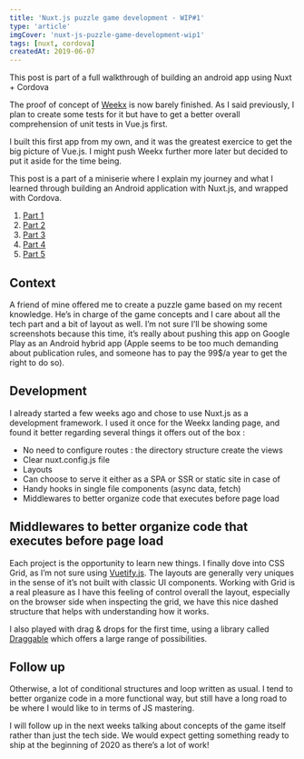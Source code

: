 ```yaml
---
title: 'Nuxt.js puzzle game development - WIP#1'
type: 'article'
imgCover: 'nuxt-js-puzzle-game-development-wip1'
tags: [nuxt, cordova]
createdAt: 2019-06-07
---
```


This post is part of a full walkthrough of building an android app using Nuxt + Cordova
<!--more-->
The proof of concept of [Weekx](https://weekx-landing-page.netlify.app/) is now barely finished. As I said previously, I plan to create some tests for it but have to get a better overall comprehension of unit tests in Vue.js first.

I built this first app from my own, and it was the greatest exercice to get the big picture of Vue.js. I might push Weekx further more later but decided to put it aside for the time being.

This post is a part of a miniserie where I explain my journey and what I learned through building an Android application with Nuxt.js, and wrapped with Cordova.

1. [Part 1](/posts/nuxt-js-puzzle-game-development-wip1)
2. [Part 2](/posts/nuxt-js-puzzle-game-development-wip2)
3. [Part 3](/posts/nuxt-js-puzzle-game-development-wip3)
4. [Part 4](/posts/nuxt-js-puzzle-game-development-wip4)
5. [Part 5](/posts/nuxt-js-puzzle-game-development-wip5)

## Context

A friend of mine offered me to create a puzzle game based on my recent knowledge. He’s in charge of the game concepts and I care about all the tech part and a bit of layout as well. I’m not sure I’ll be showing some screenshots because this time, it’s really about pushing this app on Google Play as an Android hybrid app (Apple seems to be too much demanding about publication rules, and someone has to pay the 99$/a year to get the right to do so).

## Development

I already started a few weeks ago and chose to use Nuxt.js as a development framework. I used it once for the Weekx landing page, and found it better regarding several things it offers out of the box :

* No need to configure routes : the directory structure create the views
* Clear nuxt.config.js file
* Layouts
* Can choose to serve it either as a SPA or SSR or static site in case of
* Handy hooks in single file components (async data, fetch)
* Middlewares to better organize code that executes before page load

## Middlewares to better organize code that executes before page load

Each project is the opportunity to learn new things. I finally dove into CSS Grid, as I’m not sure using [Vuetify.js](https://vuetifyjs.com/). The layouts are generally very uniques in the sense of it’s not built with classic UI components.
Working with Grid is a real pleasure as I have this feeling of control overall the layout, especially on the browser side when inspecting the grid, we have this nice dashed structure that helps with understanding how it works.

I also played with drag & drops for the first time, using a library called [Draggable](https://shopify.github.io/draggable/) which offers a large range of possibilities.

## Follow up

Otherwise, a lot of conditional structures and loop written as usual. I tend to better organize code in a more functional way, but still have a long road to be where I would like to in terms of JS mastering.

I will follow up in the next weeks talking about concepts of the game itself rather than just the tech side.
We would expect getting something ready to ship at the beginning of 2020 as there’s a lot of work!